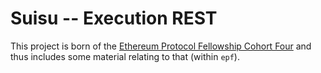 # Suisu -- Execution REST

This project is born of the [Ethereum Protocol Fellowship Cohort Four][0] and thus includes some
material relating to that (within `epf`).

[comment]: # (Links ----------------------------------------------------------)

[0]: https://github.com/eth-protocol-fellows/cohort-four